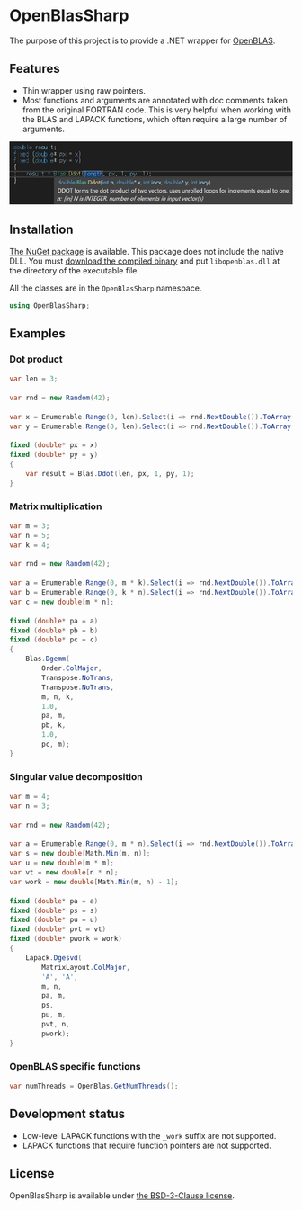 # OpenBlasSharp

The purpose of this project is to provide a .NET wrapper for [OpenBLAS](https://github.com/OpenMathLib/OpenBLAS).



## Features

* Thin wrapper using raw pointers.
* Most functions and arguments are annotated with doc comments taken from the original FORTRAN code.
This is very helpful when working with the BLAS and LAPACK functions, which often require a large number of arguments.

![An example screenshot shows the doc comment of a BLAS function.](screenshot.png)



## Installation

[The NuGet package](https://www.nuget.org/packages/OpenBlasSharp) is available.
This package does not include the native DLL.
You must [download the compiled binary](https://github.com/OpenMathLib/OpenBLAS/releases) and put `libopenblas.dll` at the directory of the executable file.

All the classes are in the `OpenBlasSharp` namespace.

```cs
using OpenBlasSharp;
```



## Examples

### Dot product

```cs
var len = 3;

var rnd = new Random(42);

var x = Enumerable.Range(0, len).Select(i => rnd.NextDouble()).ToArray();
var y = Enumerable.Range(0, len).Select(i => rnd.NextDouble()).ToArray();

fixed (double* px = x)
fixed (double* py = y)
{
    var result = Blas.Ddot(len, px, 1, py, 1);
}
```

### Matrix multiplication

```cs
var m = 3;
var n = 5;
var k = 4;

var rnd = new Random(42);

var a = Enumerable.Range(0, m * k).Select(i => rnd.NextDouble()).ToArray();
var b = Enumerable.Range(0, k * n).Select(i => rnd.NextDouble()).ToArray();
var c = new double[m * n];

fixed (double* pa = a)
fixed (double* pb = b)
fixed (double* pc = c)
{
    Blas.Dgemm(
        Order.ColMajor,
        Transpose.NoTrans,
        Transpose.NoTrans,
        m, n, k,
        1.0,
        pa, m,
        pb, k,
        1.0,
        pc, m);
}
```

### Singular value decomposition

```cs
var m = 4;
var n = 3;

var rnd = new Random(42);

var a = Enumerable.Range(0, m * n).Select(i => rnd.NextDouble()).ToArray();
var s = new double[Math.Min(m, n)];
var u = new double[m * m];
var vt = new double[n * n];
var work = new double[Math.Min(m, n) - 1];

fixed (double* pa = a)
fixed (double* ps = s)
fixed (double* pu = u)
fixed (double* pvt = vt)
fixed (double* pwork = work)
{
    Lapack.Dgesvd(
        MatrixLayout.ColMajor,
        'A', 'A',
        m, n,
        pa, m,
        ps,
        pu, m,
        pvt, n,
        pwork);
}
```

### OpenBLAS specific functions

```cs
var numThreads = OpenBlas.GetNumThreads();
```



## Development status

* Low-level LAPACK functions with the `_work` suffix are not supported.
* LAPACK functions that require function pointers are not supported.



## License
OpenBlasSharp is available under [the BSD-3-Clause license](LICENSE.txt).
